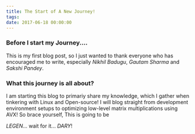 ```yaml
---
title: The Start of A New Journey!
tags: 
date: 2017-06-18 00:00:00
---
```


### Before I start my Journey....

This is my first blog post, so I just wanted to thank everyone who has encouraged me to write, especially _Nikhil Badugu_, _Gautam Sharma_ and _Sakshi Pandey_. 

### What this journey is all about?

I am starting this blog to primariy share my knowledge, which I gather when tinkering with Linux and Open-source! I will blog straight from development environment setups to optimizing low-level matrix multiplications using AVX! So brace yourself, This is going to be

_LEGEN_... wait for it... _DARY_!
